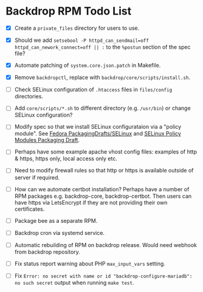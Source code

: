 # Backdrop RPM Todo List

* [x] Create a `private_files` directory for users to use.
* [x] Should we add `setsebool -P httpd_can_sendmail=off
httpd_can_nework_connect=off || :` to the `%postun` section of the spec
file?
* [x] Automate patching of `system.core.json.patch` in Makefile.
* [x] Remove `backdropctl`, replace with
      `backdrop/core/scripts/install.sh`.
* [ ] Check SELinux configuration of `.htaccess` files in `files/config` directories.
* [ ] Add `core/scripts/*.sh` to different directory (e.g. `/usr/bin`)
      or change SELinux configuration?
* [ ] Modify spec so that we install SELinux configurataion via a
      "policy module". See [Fedora
      PackagingDrafts/SELinux](https://fedoraproject.org/wiki/PackagingDrafts/SELinux)
      and [SELinux Policy Modules Packaging
      Draft](https://fedoraproject.org/wiki/SELinux_Policy_Modules_Packaging_Draft).
* [ ] Perhaps have some example apache vhost config files: examples of
      http & https, https only, local access only etc.
* [ ] Need to modify firewall rules so that http or https is available
      outside of server if required.
* [ ] How can we automate certbot installation? Perhaps have a number
      of RPM packages e.g. backdrop-core, backdrop-certbot. Then users
      can have https via LetsEncrypt if they are not providing their
      own certificates.
* [ ] Package bee as a separate RPM.
* [ ] Backdrop cron via systemd service.
* [ ] Automatic rebuilding of RPM on backdrop release. Would need
      webhook from backdrop repository.
* [ ] Fix status report warning about PHP `max_input_vars` setting.
* [ ] Fix `Error: no secret with name or id
      "backdrop-configure-mariadb": no such secret` output when
      running `make test`.

